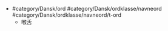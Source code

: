 - #category/Dansk/ord #category/Dansk/ordklasse/navneord #category/Dansk/ordklasse/navneord/t-ord 
    - 喉舌
